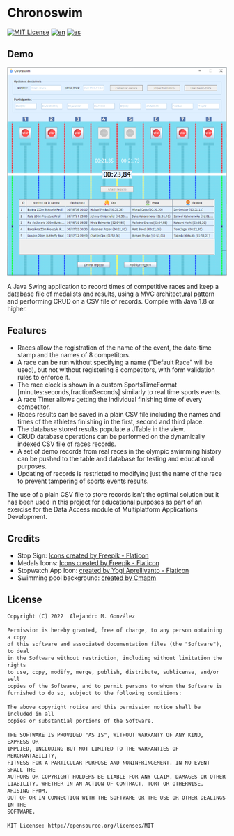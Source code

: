 Chronoswim
===============
[![MIT License](https://img.shields.io/badge/License-MIT-green.svg)](https://choosealicense.com/licenses/mit/)
[![en](https://img.shields.io/badge/lang-en-red.svg)](https://github.com/alejandroMAD/chronoswim/blob/master/README.md)
[![es](https://img.shields.io/badge/lang-es-yellow.svg)](https://github.com/alejandroMAD/chronoswim/blob/master/README.es.md)

Demo
----------
![Demo screenshot](/screenshot.png)

A Java Swing application to record times of competitive races and keep a database file of medalists and results, 
using a MVC architectural pattern and performing CRUD on a CSV file of records. Compile with Java 1.8 or higher.

Features
-------------------
* Races allow the registration of the name of the event, the date-time stamp and the names of 8 competitors.
* A race can be run without specifying a name ("Default Race" will be used), but not without registering 8 competitors, with form validation rules to enforce it.
* The race clock is shown in a custom SportsTimeFormat [minutes:seconds,fractionSeconds] similarly to real time sports events.
* A race Timer allows getting the individual finishing time of every competitor.
* Races results can be saved in a plain CSV file including the names and times of the athletes finishing in the first, second and third place.
* The database stored results populate a JTable in the view.
* CRUD database operations can be performed on the dynamically indexed CSV file of races records.
* A set of demo records from real races in the olympic swimming history can be pushed to the table and database for testing and educational purposes. 
* Updating of records is restricted to modifying just the name of the race to prevent tampering of sports events results.

The use of a plain CSV file to store records isn't the optimal solution but it has been used in this project for educational purposes as part of an exercise for the Data Access module of Multiplatform Applications Development.

Credits
-------------------

* Stop Sign: [Icons created by Freepik - Flaticon](https://www.flaticon.es/iconos-gratis/detener)
* Medals Icons: [Icons created by Freepik - Flaticon](https://www.flaticon.com/free-icons/medal)
* Stopwatch App Icon: [created by Yogi Aprelliyanto - Flaticon](https://www.flaticon.com/free-icons/stopwatch)
* Swimming pool background: [created by Cmapm](https://commons.wikimedia.org/wiki/File:Swimming_pool_50m_2008.svg)


License
--------
    Copyright (C) 2022  Alejandro M. González
    
    Permission is hereby granted, free of charge, to any person obtaining a copy
    of this software and associated documentation files (the "Software"), to deal
    in the Software without restriction, including without limitation the rights
    to use, copy, modify, merge, publish, distribute, sublicense, and/or sell
    copies of the Software, and to permit persons to whom the Software is
    furnished to do so, subject to the following conditions:
    
    The above copyright notice and this permission notice shall be included in all
    copies or substantial portions of the Software.
    
    THE SOFTWARE IS PROVIDED "AS IS", WITHOUT WARRANTY OF ANY KIND, EXPRESS OR
    IMPLIED, INCLUDING BUT NOT LIMITED TO THE WARRANTIES OF MERCHANTABILITY,
    FITNESS FOR A PARTICULAR PURPOSE AND NONINFRINGEMENT. IN NO EVENT SHALL THE
    AUTHORS OR COPYRIGHT HOLDERS BE LIABLE FOR ANY CLAIM, DAMAGES OR OTHER
    LIABILITY, WHETHER IN AN ACTION OF CONTRACT, TORT OR OTHERWISE, ARISING FROM,
    OUT OF OR IN CONNECTION WITH THE SOFTWARE OR THE USE OR OTHER DEALINGS IN THE
    SOFTWARE.
    
    MIT License: http://opensource.org/licenses/MIT
